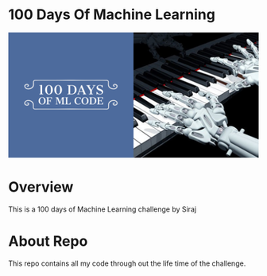 # 100 Days Of Machine Learning 
![Alt text](/Screenshots/Screenshot.PNG?raw=true "Screenshot")

# Overview 
This is a 100 days of Machine Learning challenge by Siraj

# About Repo
This repo contains all my code through out the life time of the challenge. 


